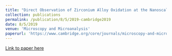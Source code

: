 ```yaml
---
title: "Direct Observation of Zirconium Alloy Oxidation at the Nanoscale"
collection: publications
permalink: /publication/8/5/2019-cambridge2019
date: 8/5/2019
venue: 'Microscopy and Microanalysis'
paperurl: 'https://www.cambridge.org/core/journals/microscopy-and-microanalysis/article/direct-observation-of-zirconium-alloy-oxidation-at-the-nanoscale/BD9CC3D2AD63B6217F9F47FAEE87F49A'
---
```

[Link to paper here](https://www.cambridge.org/core/journals/microscopy-and-microanalysis/article/direct-observation-of-zirconium-alloy-oxidation-at-the-nanoscale/BD9CC3D2AD63B6217F9F47FAEE87F49A)
